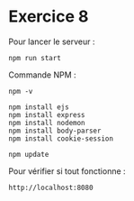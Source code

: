 # Exercice 8
Pour lancer le serveur :
```
npm run start
```

Commande NPM :
```
npm -v

npm install ejs
npm install express
npm install nodemon
npm install body-parser
npm install cookie-session

npm update
```

Pour vérifier si tout fonctionne :
```
http://localhost:8080
```